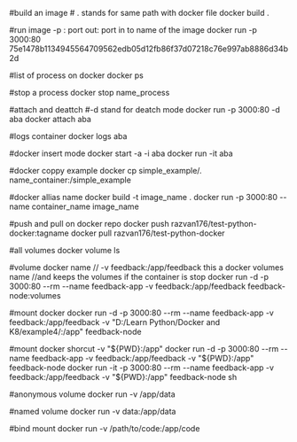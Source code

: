 #build an image # . stands for same path with docker file
docker build . 

#run image -p : port out: port in  to name of the image
docker run -p 3000:80 75e1478b1134945564709562edb05d12fb86f37d07218c76e997ab8886d34b2d

#list of process on docker 
docker ps 

#stop a process 
docker stop name_process

#attach and deattch  #-d stand for deatch mode
docker run -p 3000:80 -d aba
docker attach aba

#logs container
docker logs aba

#docker insert mode
docker start -a -i aba
docker run -it aba

#docker coppy example 
docker cp simple_example/. name_container:/simple_example

#docker allias name
docker build -t image_name .
docker run -p 3000:80 --name container_name image_name

#push and pull on docker repo
docker push razvan176/test-python-docker:tagname
docker pull razvan176/test-python-docker

#all volumes
docker volume ls

#volume docker name // -v feedback:/app/feedback this a docker volumes name //and keeps the volumes if the container is stop
docker run -d -p 3000:80 --rm --name feedback-app  -v feedback:/app/feedback feedback-node:volumes

#mount docker
docker run -d -p 3000:80 --rm --name feedback-app  -v feedback:/app/feedback -v "D:/Learn Python/Docker and K8/example4/:/app"  feedback-node

#mount docker shorcut -v "${PWD}:/app" 
docker run -d -p 3000:80 --rm --name feedback-app -v feedback:/app/feedback -v "${PWD}:/app" feedback-node
docker run -it -p 3000:80 --rm --name feedback-app -v feedback:/app/feedback -v "${PWD}:/app" feedback-node sh

#anonymous volume 
docker run -v /app/data

#named volume 
docker run -v data:/app/data 

#bind mount 
docker run -v /path/to/code:/app/code